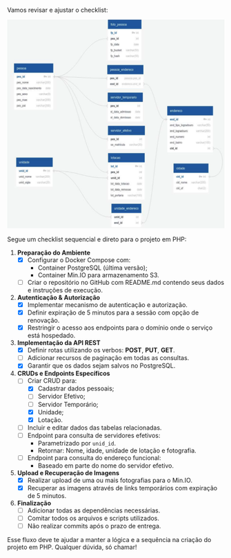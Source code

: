 Vamos revisar e ajustar o checklist:

![alt text](image.png)

Segue um checklist sequencial e direto para o projeto em PHP:

1. **Preparação do Ambiente**  
   - [x] Configurar o Docker Compose com:
     - Container PostgreSQL (última versão);
     - Container Min.IO para armazenamento S3.
   - [ ] Criar o repositório no GitHub com README.md contendo seus dados e instruções de execução.

2. **Autenticação & Autorização**  
   - [x] Implementar mecanismo de autenticação e autorização.
   - [x] Definir expiração de 5 minutos para a sessão com opção de renovação.
   - [x] Restringir o acesso aos endpoints para o domínio onde o serviço está hospedado.

3. **Implementação da API REST**  
   - [x] Definir rotas utilizando os verbos: **POST**, **PUT**, **GET**.
   - [ ] Adicionar recursos de paginação em todas as consultas.
   - [x] Garantir que os dados sejam salvos no PostgreSQL.

4. **CRUDs e Endpoints Específicos**  
   - [ ] Criar CRUD para:
     - [x] Cadastrar dados pessoais;
     - [ ] Servidor Efetivo;
     - [ ] Servidor Temporário;
     - [x] Unidade;
     - [x] Lotação.
   - [ ] Incluir e editar dados das tabelas relacionadas.
   - [ ] Endpoint para consulta de servidores efetivos:
     - Parametrizado por `unid_id`.
     - Retornar: Nome, idade, unidade de lotação e fotografia.
   - [ ] Endpoint para consulta do endereço funcional:
     - Baseado em parte do nome do servidor efetivo.
  
5. **Upload e Recuperação de Imagens**  
   - [x] Realizar upload de uma ou mais fotografias para o Min.IO.
   - [x] Recuperar as imagens através de links temporários com expiração de 5 minutos.

6. **Finalização**  
   - [ ] Adicionar todas as dependências necessárias.
   - [ ] Comitar todos os arquivos e scripts utilizados.
   - [ ] Não realizar commits após o prazo de entrega.

Esse fluxo deve te ajudar a manter a lógica e a sequência na criação do projeto em PHP. Qualquer dúvida, só chamar!